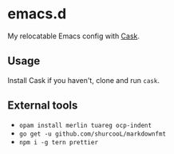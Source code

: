 emacs.d
=======

My relocatable Emacs config with [Cask](https://github.com/cask/cask).

Usage
-----

Install Cask if you haven't, clone and run `cask`.

External tools
--------------

- `opam install merlin tuareg ocp-indent`
- `go get -u github.com/shurcooL/markdownfmt`
- `npm i -g tern prettier`
